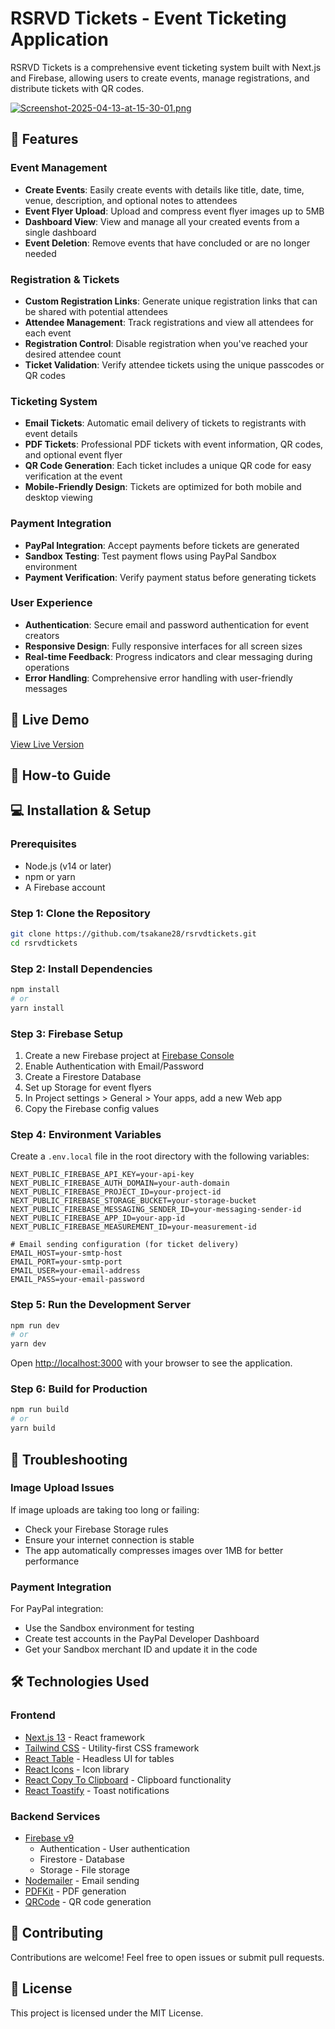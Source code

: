 # RSRVD Tickets - Event Ticketing Application

RSRVD Tickets is a comprehensive event ticketing system built with Next.js and Firebase, allowing users to create events, manage registrations, and distribute tickets with QR codes.

[![Screenshot-2025-04-13-at-15-30-01.png](https://i.postimg.cc/TYbHfRZp/Screenshot-2025-04-13-at-15-30-01.png)](https://postimg.cc/XpVgg0Nb)

## 🌟 Features

### Event Management
- **Create Events**: Easily create events with details like title, date, time, venue, description, and optional notes to attendees
- **Event Flyer Upload**: Upload and compress event flyer images up to 5MB
- **Dashboard View**: View and manage all your created events from a single dashboard
- **Event Deletion**: Remove events that have concluded or are no longer needed

### Registration & Tickets
- **Custom Registration Links**: Generate unique registration links that can be shared with potential attendees
- **Attendee Management**: Track registrations and view all attendees for each event
- **Registration Control**: Disable registration when you've reached your desired attendee count
- **Ticket Validation**: Verify attendee tickets using the unique passcodes or QR codes

### Ticketing System
- **Email Tickets**: Automatic email delivery of tickets to registrants with event details
- **PDF Tickets**: Professional PDF tickets with event information, QR codes, and optional event flyer
- **QR Code Generation**: Each ticket includes a unique QR code for easy verification at the event
- **Mobile-Friendly Design**: Tickets are optimized for both mobile and desktop viewing

### Payment Integration
- **PayPal Integration**: Accept payments before tickets are generated
- **Sandbox Testing**: Test payment flows using PayPal Sandbox environment
- **Payment Verification**: Verify payment status before generating tickets

### User Experience
- **Authentication**: Secure email and password authentication for event creators
- **Responsive Design**: Fully responsive interfaces for all screen sizes
- **Real-time Feedback**: Progress indicators and clear messaging during operations
- **Error Handling**: Comprehensive error handling with user-friendly messages

## 🚀 Live Demo
[View Live Version](https://rsrvdtickets.vercel.app/)

## 📝 How-to Guide

## 💻 Installation & Setup

### Prerequisites
- Node.js (v14 or later)
- npm or yarn
- A Firebase account

### Step 1: Clone the Repository
```bash
git clone https://github.com/tsakane28/rsrvdtickets.git
cd rsrvdtickets
```

### Step 2: Install Dependencies
```bash
npm install
# or
yarn install
```

### Step 3: Firebase Setup
1. Create a new Firebase project at [Firebase Console](https://console.firebase.google.com)
2. Enable Authentication with Email/Password
3. Create a Firestore Database
4. Set up Storage for event flyers
5. In Project settings > General > Your apps, add a new Web app
6. Copy the Firebase config values

### Step 4: Environment Variables
Create a `.env.local` file in the root directory with the following variables:
```
NEXT_PUBLIC_FIREBASE_API_KEY=your-api-key
NEXT_PUBLIC_FIREBASE_AUTH_DOMAIN=your-auth-domain
NEXT_PUBLIC_FIREBASE_PROJECT_ID=your-project-id
NEXT_PUBLIC_FIREBASE_STORAGE_BUCKET=your-storage-bucket
NEXT_PUBLIC_FIREBASE_MESSAGING_SENDER_ID=your-messaging-sender-id
NEXT_PUBLIC_FIREBASE_APP_ID=your-app-id
NEXT_PUBLIC_FIREBASE_MEASUREMENT_ID=your-measurement-id

# Email sending configuration (for ticket delivery)
EMAIL_HOST=your-smtp-host
EMAIL_PORT=your-smtp-port
EMAIL_USER=your-email-address
EMAIL_PASS=your-email-password
```

### Step 5: Run the Development Server
```bash
npm run dev
# or
yarn dev
```

Open [http://localhost:3000](http://localhost:3000) with your browser to see the application.

### Step 6: Build for Production
```bash
npm run build
# or
yarn build
```

## 🔧 Troubleshooting

### Image Upload Issues
If image uploads are taking too long or failing:
- Check your Firebase Storage rules
- Ensure your internet connection is stable
- The app automatically compresses images over 1MB for better performance

### Payment Integration
For PayPal integration:
- Use the Sandbox environment for testing
- Create test accounts in the PayPal Developer Dashboard
- Get your Sandbox merchant ID and update it in the code

## 🛠️ Technologies Used

### Frontend
- [Next.js 13](https://nextjs.org/docs) - React framework
- [Tailwind CSS](https://tailwindcss.com/) - Utility-first CSS framework
- [React Table](https://react-table-v7.tanstack.com) - Headless UI for tables
- [React Icons](https://react-icons.github.io/react-icons) - Icon library
- [React Copy To Clipboard](https://github.com/nkbt/react-copy-to-clipboard) - Clipboard functionality
- [React Toastify](https://fkhadra.github.io/react-toastify/introduction) - Toast notifications

### Backend Services
- [Firebase v9](https://console.firebase.google.com)
  - Authentication - User authentication
  - Firestore - Database
  - Storage - File storage
- [Nodemailer](https://nodemailer.com/) - Email sending
- [PDFKit](https://pdfkit.org/) - PDF generation
- [QRCode](https://github.com/soldair/node-qrcode) - QR code generation

## 🤝 Contributing
Contributions are welcome! Feel free to open issues or submit pull requests.

## 📄 License
This project is licensed under the MIT License.
